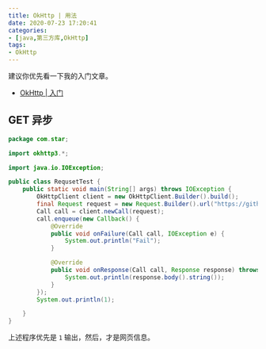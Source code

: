 ```yaml
---
title: OkHttp | 用法
date: 2020-07-23 17:20:41
categories:
- [java,第三方库,OkHttp]
tags:
- OkHttp
---
```

建议你优先看一下我的入门文章。

- [OkHttp | 入门](https://benpaodewoniu.github.io/2020/07/16/java5/)

<!-- more -->

## GET 异步

```java
package com.star;

import okhttp3.*;

import java.io.IOException;

public class RequsetTest {
    public static void main(String[] args) throws IOException {
        OkHttpClient client = new OkHttpClient.Builder().build();
        final Request request = new Request.Builder().url("https://github.com/").build();
        Call call = client.newCall(request);
        call.enqueue(new Callback() {
            @Override
            public void onFailure(Call call, IOException e) {
                System.out.println("Fail");
            }

            @Override
            public void onResponse(Call call, Response response) throws IOException {
                System.out.println(response.body().string());
            }
        });
        System.out.println(1);

    }
}
```

上述程序优先是 `1` 输出，然后，才是网页信息。